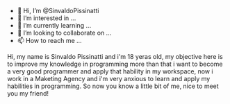 - 👋 Hi, I’m @SinvaldoPissinatti
- 👀 I’m interested in ...
- 🌱 I’m currently learning ...
- 💞️ I’m looking to collaborate on ...
- 📫 How to reach me ...

<!---
SinvaldoPissinatti/SinvaldoPissinatti is a ✨ special ✨ repository because its `README.md` (this file) appears on your GitHub profile.
You can click the Preview link to take a look at your changes.
--->

Hi, my name is Sinvaldo Pissinatti and i'm 18 yeras old, my objective here is to improve my knowledge in programming 
more than that i want to become a very good programmer and apply that hability in my workspace, now i work in a Maketing Agency
and i'm very anxious to learn and apply my habilities in programming. So now you know a little bit of me, nice to meet you my friend!
